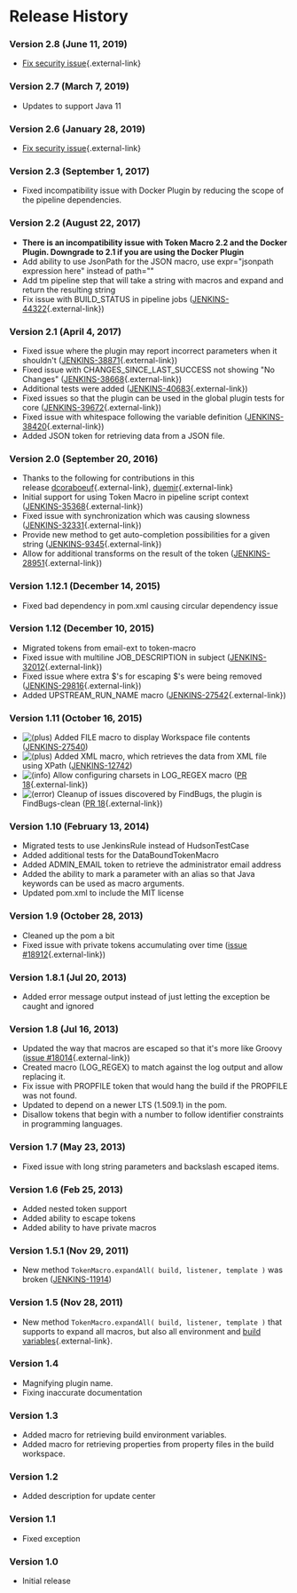 # Release History

### Version 2.8 (June 11, 2019)

-   [Fix security issue](http://Fix%20security%20issue){.external-link}

### Version 2.7 (March 7, 2019)

-   Updates to support Java 11

### Version 2.6 (January 28, 2019)

-   [Fix security
    issue](https://jenkins.io/security/advisory/2019-01-28/){.external-link}

### Version 2.3 (September 1, 2017)

-   Fixed incompatibility issue with Docker Plugin by reducing the scope
    of the pipeline dependencies.

### Version 2.2 (August 22, 2017)

-   **There is an incompatibility issue with Token Macro 2.2 and the
    Docker Plugin. Downgrade to 2.1 if you are using the Docker Plugin**
-   Add ability to use JsonPath for the JSON macro, use expr="jsonpath
    expression here" instead of path=""
-   Add tm pipeline step that will take a string with macros and expand
    and return the resulting string
-   Fix issue with BUILD\_STATUS in pipeline jobs
    ([JENKINS-44322](https://issues.jenkins-ci.org/browse/JENKINS-44322){.external-link})

### Version 2.1 (April 4, 2017)

-   Fixed issue where the plugin may report incorrect parameters when it
    shouldn't
    ([JENKINS-38871](https://issues.jenkins-ci.org/browse/JENKINS-38871){.external-link})
-   Fixed issue with CHANGES\_SINCE\_LAST\_SUCCESS not showing "No
    Changes"
    ([JENKINS-38668](https://issues.jenkins-ci.org/browse/JENKINS-38668){.external-link})
-   Additional tests were added
    ([JENKINS-40683](https://issues.jenkins-ci.org/browse/JENKINS-40683){.external-link})
-   Fixed issues so that the plugin can be used in the global plugin
    tests for core
    ([JENKINS-39672](https://issues.jenkins-ci.org/browse/JENKINS-39672){.external-link})
-   Fixed issue with whitespace following the variable definition
    ([JENKINS-38420](https://issues.jenkins-ci.org/browse/JENKINS-38420){.external-link})
-   Added JSON token for retrieving data from a JSON file.

### Version 2.0 (September 20, 2016)

-   Thanks to the following for contributions in this
    release [dcoraboeuf](https://github.com/dcoraboeuf){.external-link}, [duemir](https://github.com/duemir){.external-link}
-   Initial support for using Token Macro in pipeline script context
    ([JENKINS-35368](https://issues.jenkins-ci.org/browse/JENKINS-35368){.external-link})
-   Fixed issue with synchronization which was causing slowness
    ([JENKINS-32331](https://issues.jenkins-ci.org/browse/JENKINS-32331){.external-link})
-   Provide new method to get auto-completion possibilities for a given
    string
    ([JENKINS-9345](https://issues.jenkins-ci.org/browse/JENKINS-9345){.external-link})
-   Allow for additional transforms on the result of the token
    ([JENKINS-28951](https://issues.jenkins-ci.org/browse/JENKINS-28951){.external-link})

### Version 1.12.1 (December 14, 2015)

-   Fixed bad dependency in pom.xml causing circular dependency issue

### Version 1.12 (December 10, 2015)

-   Migrated tokens from email-ext to token-macro
-   Fixed issue with multiline JOB\_DESCRIPTION in subject
    ([JENKINS-32012](https://issues.jenkins-ci.org/browse/JENKINS-32012){.external-link})
-   Fixed issue where extra $'s for escaping $'s were being removed
    ([JENKINS-29816](https://issues.jenkins-ci.org/browse/JENKINS-29816){.external-link})
-   Added UPSTREAM\_RUN\_NAME macro
    ([JENKINS-27542](https://issues.jenkins-ci.org/browse/JENKINS-27542){.external-link})

### Version 1.11 (October 16, 2015)

-   ![(plus)](https://wiki.jenkins.io/s/en_GB/8100/5084f018d64a97dc638ca9a178856f851ea353ff/_/images/icons/emoticons/add.svg) Added FILE macro to display Workspace file contents
    ([JENKINS-27540](https://issues.jenkins-ci.org/browse/JENKINS-27540))
-   ![(plus)](https://wiki.jenkins.io/s/en_GB/8100/5084f018d64a97dc638ca9a178856f851ea353ff/_/images/icons/emoticons/add.svg) Added XML macro, which retrieves the data from XML
    file using XPath
    ([JENKINS-12742](https://issues.jenkins-ci.org/browse/JENKINS-12742))
-   ![(info)](https://wiki.jenkins.io/s/en_GB/8100/5084f018d64a97dc638ca9a178856f851ea353ff/_/images/icons/emoticons/information.svg) Allow configuring charsets in LOG\_REGEX
    macro ([PR
    18](https://github.com/jenkinsci/token-macro-plugin/pull/18){.external-link})
-   ![(error)](https://wiki.jenkins.io/s/en_GB/8100/5084f018d64a97dc638ca9a178856f851ea353ff/_/images/icons/emoticons/error.svg) Cleanup of issues discovered by FindBugs, the
    plugin is FindBugs-clean ([PR
    18](https://github.com/jenkinsci/token-macro-plugin/pull/18){.external-link})

### Version 1.10 (February 13, 2014)

-   Migrated tests to use JenkinsRule instead of HudsonTestCase
-   Added additional tests for the DataBoundTokenMacro
-   Added ADMIN\_EMAIL token to retrieve the administrator email address
-   Added the ability to mark a parameter with an alias so that Java
    keywords can be used as macro arguments.
-   Updated pom.xml to include the MIT license

### Version 1.9 (October 28, 2013)

-   Cleaned up the pom a bit
-   Fixed issue with private tokens accumulating over time ([issue
    \#18912](https://issues.jenkins-ci.org/browse/JENKINS-18912){.external-link})

### Version 1.8.1 (Jul 20, 2013)

-   Added error message output instead of just letting the exception be
    caught and ignored

### Version 1.8 (Jul 16, 2013)

-   Updated the way that macros are escaped so that it's more like
    Groovy ([issue
    \#18014](https://issues.jenkins-ci.org/browse/JENKINS-18014){.external-link})
-   Created macro (LOG\_REGEX) to match against the log output and allow
    replacing it.
-   Fix issue with PROPFILE token that would hang the build if the
    PROPFILE was not found.
-   Updated to depend on a newer LTS (1.509.1) in the pom.
-   Disallow tokens that begin with a number to follow identifier
    constraints in programming languages.

### Version 1.7 (May 23, 2013)

-   Fixed issue with long string parameters and backslash escaped items.

### Version 1.6 (Feb 25, 2013)

-   Added nested token support
-   Added ability to escape tokens
-   Added ability to have private macros

### Version 1.5.1 (Nov 29, 2011)

-   New method `TokenMacro.expandAll( build, listener, template )` was
    broken
    ([JENKINS-11914](https://issues.jenkins-ci.org/browse/JENKINS-11914))

### Version 1.5 (Nov 28, 2011)

-   New method `TokenMacro.expandAll( build, listener, template )` that
    supports to expand all macros, but also all environment and [build
    variables](http://ci.jenkins-ci.org/env-vars.html){.external-link}.

### Version 1.4

-   Magnifying plugin name.
-   Fixing inaccurate documentation

### Version 1.3

-   Added macro for retrieving build environment variables.
-   Added macro for retrieving properties from property files in the
    build workspace.

### Version 1.2

-   Added description for update center

### Version 1.1

-   Fixed exception

### Version 1.0

-   Initial release
